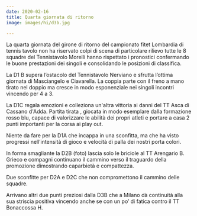 ```yaml
---
date: 2020-02-16
title: Quarta giornata di ritorno
image: images/hi/d3b.jpg

---
```


La quarta giornata del girone di ritorno del campionato fitet Lombardia di tennis tavolo non ha riservato colpi di scena
di particolare rilievo tutte le 8 squadre del Tennistavolo Morelli hanno rispettato i pronostici confermando le buone
prestazioni dei singoli e consolidando le posizioni di classifica.

La D1 B supera l’ostacolo del Tennistavolo Nerviano e sfrutta l’ottima giornata di Masciangelo e Ciavarella. La coppia parte con il freno a mano tirato nel doppio ma cresce in modo esponenziale nei singoli incontri vincendo per 4 a 3.

La D1C regala emozioni e colleziona un'altra vittoria ai danni del TT Asca di Cassano d'Adda. Partita tirata , giocata in modo esemplare dalla formazione rosso blu, capace di valorizzare le abilità dei propri atleti e portare a casa 2 punti importanti per la corsa ai play out.

Niente da fare per la D1A che incappa in una sconfitta, ma che ha visto progressi nell’intensità di gioco e velocità di palla dei nostri porta colori.

In forma smagliante la D2B (foto) lascia solo le briciole al TT Arengario B. Grieco e compagni continuano il cammino verso il traguardo della promozione dimostrando caparbietà e compattezza.

Due sconfitte per D2A e D2C che non compromettono il cammino delle squadre.

Arrivano altri due punti preziosi dalla D3B che a Milano dà continuità alla sua striscia positiva vincendo anche se con un po’ di fatica contro il TT Bonaccossa H.

